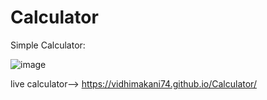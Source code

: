 # Calculator
 
Simple Calculator:

![image](https://user-images.githubusercontent.com/100896986/224306482-4c161242-bdc6-439a-9caf-27495f6262d3.png)

live calculator-->
https://vidhimakani74.github.io/Calculator/
